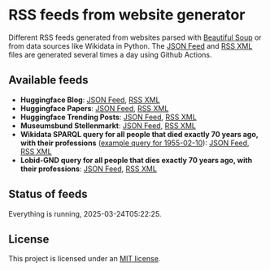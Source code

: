 <link rel="alternate" type="application/rss+xml" title="Hugginface Blog" href="https://michaelmarkert.github.io/rss/hf_blog.xml" />
<link rel="alternate" type="application/rss+xml" title="Hugginface Papers" href="https://michaelmarkert.github.io/rss/hf_papers.xml" />
<link rel="alternate" type="application/rss+xml" title="Hugginface Trending Posts" href="https://michaelmarkert.github.io/rss/hf_posts.xml" />
<link rel="alternate" type="application/rss+xml" title="Museumsbund Stellenportal" href="https://michaelmarkert.github.io/rss/mb_jobs.xml" />
<link rel="alternate" type="application/rss+xml" title="Wikidata 70yrs expired list" href="https://michaelmarkert.github.io/rss/wd_70yrsexp.xml" />
<link rel="alternate" type="application/rss+xml" title="GND 70yrs expired list" href="https://michaelmarkert.github.io/rss/gnd_70yrsexp.xml" />
<link rel="alternate" type="application/json" title="Hugginface Blog" href="https://michaelmarkert.github.io/rss/hf_blog.json" />
<link rel="alternate" type="application/json" title="Hugginface Papers" href="https://michaelmarkert.github.io/rss/hf_papers.json" />
<link rel="alternate" type="application/json" title="Hugginface Trending Posts" href="https://michaelmarkert.github.io/rss/hf_posts.json" />
<link rel="alternate" type="application/JSON" title="Museumsbund Stellenportal" href="https://michaelmarkert.github.io/rss/mb_jobs.json" />
<link rel="alternate" type="application/JSON" title="Wikidata 70yrs expired list" href="https://michaelmarkert.github.io/rss/wd_70yrsexp.json" />
<link rel="alternate" type="application/JSON" title="GND 70yrs expired list" href="https://michaelmarkert.github.io/rss/gnd_70yrsexp.json" />

# RSS feeds from website generator

Different RSS feeds generated from websites parsed with [Beautiful Soup](https://www.crummy.com/software/BeautifulSoup/) or from data sources like Wikidata in Python. The [JSON Feed](https://www.jsonfeed.org/) and [RSS XML](https://www.rssboard.org/rss-specification) files are generated several times a day using Github Actions.

## Available feeds

- **Huggingface Blog**: [JSON Feed](https://michaelmarkert.github.io/rss/hf_blog.json), [RSS XML](https://michaelmarkert.github.io/rss/hf_blog.xml)
- **Huggingface Papers**: [JSON Feed](https://michaelmarkert.github.io/rss/hf_papers.json), [RSS XML](https://michaelmarkert.github.io/rss/hf_papers.xml)
- **Huggingface Trending Posts**: [JSON Feed](https://michaelmarkert.github.io/rss/hf_posts.json), [RSS XML](https://michaelmarkert.github.io/rss/hf_posts.xml)
- **Museumsbund Stellenmarkt**: [JSON Feed](https://michaelmarkert.github.io/rss/mb_jobs.json), [RSS XML](https://michaelmarkert.github.io/rss/mb_jobs.xml)
- **Wikidata SPARQL query for all people that died exactly 70 years ago, with their professions** ([example query for 1955-02-10](https://w.wiki/D2tg)): [JSON Feed](https://michaelmarkert.github.io/rss/wd_70yrsexp.json), [RSS XML](https://michaelmarkert.github.io/rss/wd_70yrsexp.xml)
- **Lobid-GND query for all people that dies exactly 70 years ago, with their professions**:
[JSON Feed](https://michaelmarkert.github.io/rss/gnd_70yrsexp.json), [RSS XML](https://michaelmarkert.github.io/rss/gnd_70yrsexp.xml)

## Status of feeds

Everything is running, 2025-03-24T05:22:25.

## License

This project is licensed under an [MIT license](LICENSE).
